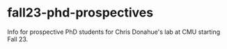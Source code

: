 # fall23-phd-prospectives
Info for prospective PhD students for Chris Donahue's lab at CMU starting Fall 23.
